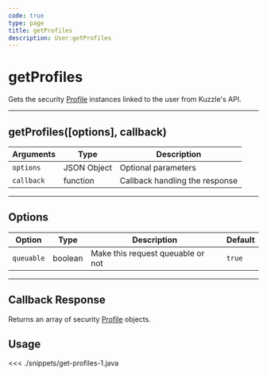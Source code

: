 ```yaml
---
code: true
type: page
title: getProfiles
description: User:getProfiles
---
```


# getProfiles

Gets the security [Profile](/sdk/java/2/core-classes/profile/) instances linked to the user from Kuzzle's API.

---

## getProfiles([options], callback)

| Arguments  | Type        | Description                    |
| ---------- | ----------- | ------------------------------ |
| `options`  | JSON Object | Optional parameters            |
| `callback` | function    | Callback handling the response |

---

## Options

| Option     | Type    | Description                       | Default |
| ---------- | ------- | --------------------------------- | ------- |
| `queuable` | boolean | Make this request queuable or not | `true`  |

---

## Callback Response

Returns an array of security [Profile](/sdk/java/2/core-classes/profile/) objects.

## Usage

<<< ./snippets/get-profiles-1.java
